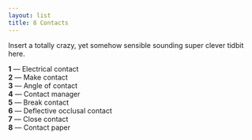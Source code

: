 ```yaml
---
layout: list
title: 8 Contacts
---
```


Insert a totally crazy, yet somehow sensible sounding super clever tidbit here.

**1** &mdash; Electrical contact  
**2** &mdash; Make contact  
**3** &mdash; Angle of contact  
**4** &mdash; Contact manager  
**5** &mdash; Break contact  
**6** &mdash; Deflective occlusal contact  
**7** &mdash; Close contact  
**8** &mdash; Contact paper 